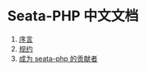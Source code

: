 Seata-PHP 中文文档
================================================

1. [序言](100.preface/INDEX.md)
1. [规约](200.agreement/INDEX.md)
1. [成为 seata-php 的贡献者](300.contributing/INDEX.md)
